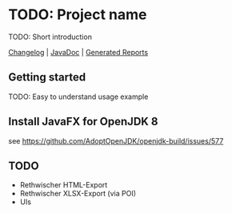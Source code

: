 # TODO: Project name
TODO: Short introduction

[Changelog](CHANGELOG.md)  |  [JavaDoc](https://lars-sh.github.io/election-results/apidocs)  |  [Generated Reports](https://lars-sh.github.io/election-results/project-reports.html)

## Getting started
TODO: Easy to understand usage example

## Install JavaFX for OpenJDK 8
see https://github.com/AdoptOpenJDK/openjdk-build/issues/577

## TODO
* Rethwischer HTML-Export
* Rethwischer XLSX-Export (via POI)
* UIs
